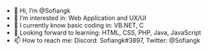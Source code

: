 - 👋 Hi, I’m @Sofiangk
- 🤔 I’m interested in: Web Application and UX/UI
- 🌱 I currently know basic coding in: VB.NET, C
- 👀 Looking forward to learning: HTML, CSS, PHP, Java, JavaScript
- 📫 How to reach me: Discord: Sofiangk#3897, Twitter: @Sofiangk

<!---
Sofiangk/Sofiangk is a ✨ special ✨ repository because its `README.md` (this file) appears on your GitHub profile.
You can click the Preview link to take a look at your changes.
--->
